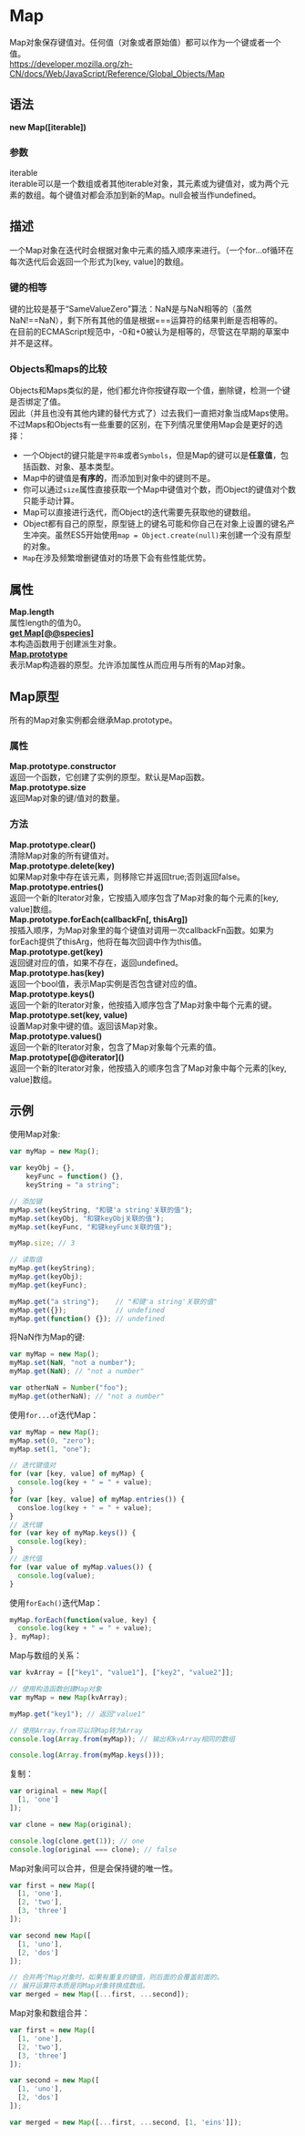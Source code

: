 # Map
Map对象保存键值对。任何值（对象或者原始值）都可以作为一个键或者一个值。  
https://developer.mozilla.org/zh-CN/docs/Web/JavaScript/Reference/Global_Objects/Map  

## 语法
**new Map([iterable])**  
### 参数
iterable  
iterable可以是一个数组或者其他iterable对象，其元素或为键值对，或为两个元素的数组。每个键值对都会添加到新的Map。null会被当作undefined。  

## 描述
一个Map对象在迭代时会根据对象中元素的插入顺序来进行。（一个for...of循环在每次迭代后会返回一个形式为\[key, value]的数组。  
### 键的相等
键的比较是基于“SameValueZero”算法：NaN是与NaN相等的（虽然NaN!==NaN），剩下所有其他的值是根据===运算符的结果判断是否相等的。  
在目前的ECMAScript规范中，-0和+0被认为是相等的，尽管这在早期的草案中并不是这样。  
### Objects和maps的比较
Objects和Maps类似的是，他们都允许你按键存取一个值，删除键，检测一个键是否绑定了值。  
因此（并且也没有其他内建的替代方式了）过去我们一直把对象当成Maps使用。  
不过Maps和Objects有一些重要的区别，在下列情况里使用Map会是更好的选择：  
* 一个Object的键只能是`字符串`或者`Symbols`，但是Map的键可以是**任意值**，包括函数、对象、基本类型。  
* Map中的键值是**有序的**，而添加到对象中的键则不是。  
* 你可以通过`size`属性直接获取一个Map中键值对个数，而Object的键值对个数只能手动计算。  
* Map可以直接进行迭代，而Object的迭代需要先获取他的键数组。  
* Object都有自己的原型，原型链上的键名可能和你自己在对象上设置的键名产生冲突。虽然ES5开始使用`map = Object.create(null)`来创建一个没有原型的对象。  
* `Map`在涉及频繁增删键值对的场景下会有些性能优势。  

## 属性
**Map.length**  
属性length的值为0。  
**[get Map\[@@species\]](https://developer.mozilla.org/zh-CN/docs/Web/JavaScript/Reference/Global_Objects/Map/@@species)**  
本构造函数用于创建派生对象。  
**[Map.prototype](https://developer.mozilla.org/zh-CN/docs/Web/JavaScript/Reference/Global_Objects/Map/prototype)**  
表示Map构造器的原型。允许添加属性从而应用与所有的Map对象。  

## Map原型
所有的Map对象实例都会继承Map.prototype。  
### 属性
**Map.prototype.constructor**  
返回一个函数，它创建了实例的原型。默认是Map函数。  
**Map.prototype.size**  
返回Map对象的键/值对的数量。  
### 方法
**Map.prototype.clear()**  
清除Map对象的所有键值对。  
**Map.prototype.delete(key)**  
如果Map对象中存在该元素，则移除它并返回true;否则返回false。  
**Map.prototype.entries()**  
返回一个新的Iterator对象，它按插入顺序包含了Map对象的每个元素的\[key, value\]数组。  
**Map.prototype.forEach(callbackFn\[, thisArg\])**  
按插入顺序，为Map对象里的每个键值对调用一次callbackFn函数。如果为forEach提供了thisArg，他将在每次回调中作为this值。  
**Map.prototype.get(key)**  
返回键对应的值，如果不存在，返回undefined。  
**Map.prototype.has(key)**  
返回一个bool值，表示Map实例是否包含键对应的值。  
**Map.prototype.keys()**  
返回一个新的Iterator对象，他按插入顺序包含了Map对象中每个元素的键。  
**Map.prototype.set(key, value)**  
设置Map对象中键的值。返回该Map对象。  
**Map.prototype.values()**  
返回一个新的Iterator对象，包含了Map对象每个元素的值。  
**Map.prototype\[@@iterator\]()**  
返回一个新的Iterator对象，他按插入的顺序包含了Map对象中每个元素的\[key, value\]数组。  

## 示例
使用Map对象:  
```js
var myMap = new Map();

var keyObj = {},
    keyFunc = function() {},
    keyString = "a string";

// 添加键
myMap.set(keyString, "和键'a string'关联的值");
myMap.set(keyObj, "和键keyObj关联的值");
myMap.set(keyFunc, "和键keyFunc关联的值");

myMap.size; // 3

// 读取值
myMap.get(keyString);
myMap.get(keyObj);
myMap.get(keyFunc);

myMap.get("a string");    // "和键'a string'关联的值"
myMap.get({});            // undefined
myMap.get(function() {}); // undefined
```

将NaN作为Map的键:  
```js
var myMap = new Map();
myMap.set(NaN, "not a number");
myMap.get(NaN); // "not a number"

var otherNaN = Number("foo");
myMap.get(otherNaN); // "not a number"
```

使用`for...of`迭代Map：  
```js
var myMap = new Map();
myMap.set(0, "zero");
myMap.set(1, "one");

// 迭代键值对
for (var [key, value] of myMap) {
  console.log(key + " = " + value);
}
for (var [key, value] of myMap.entries()) {
  consloe.log(key + " = " + value);
}
// 迭代键
for (var key of myMap.keys()) {
  console.log(key);
}
// 迭代值
for (var value of myMap.values()) {
  console.log(value);
}
```

使用`forEach()`迭代Map：  
```js
myMap.forEach(function(value, key) {
  console.log(key + " = " + value);
}, myMap);
```

Map与数组的关系：  
```js
var kvArray = [["key1", "value1"], ["key2", "value2"]];

// 使用构造函数创建Map对象
var myMap = new Map(kvArray);

myMap.get("key1"); // 返回"value1"

// 使用Array.from可以将Map转为Array
console.log(Array.from(myMap)); // 输出和kvArray相同的数组

console.log(Array.from(myMap.keys()));
```

复制：  
```js
var original = new Map([
  [1, 'one']
]);

var clone = new Map(original);

console.log(clone.get(1)); // one
console.log(original === clone); // false
```

Map对象间可以合并，但是会保持键的唯一性。  
```js
var first = new Map([
  [1, 'one'],
  [2, 'two'],
  [3, 'three']
]);

var second new Map([
  [1, 'uno'],
  [2, 'dos']
]);

// 合并两个Map对象时，如果有重复的键值，则后面的会覆盖前面的。  
// 展开运算符本质是将Map对象转换成数组。
var merged = new Map([...first, ...second]);
```

Map对象和数组合并：  
```js
var first = new Map([
  [1, 'one'],
  [2, 'two'],
  [3, 'three']
]);

var second = new Map([
  [1, 'uno'],
  [2, 'dos']
]);

var merged = new Map([...first, ...second, [1, 'eins']]);
```
